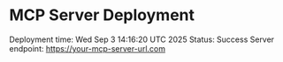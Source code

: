 # MCP Server Deployment
Deployment time: Wed Sep  3 14:16:20 UTC 2025
Status: Success
Server endpoint: https://your-mcp-server-url.com
